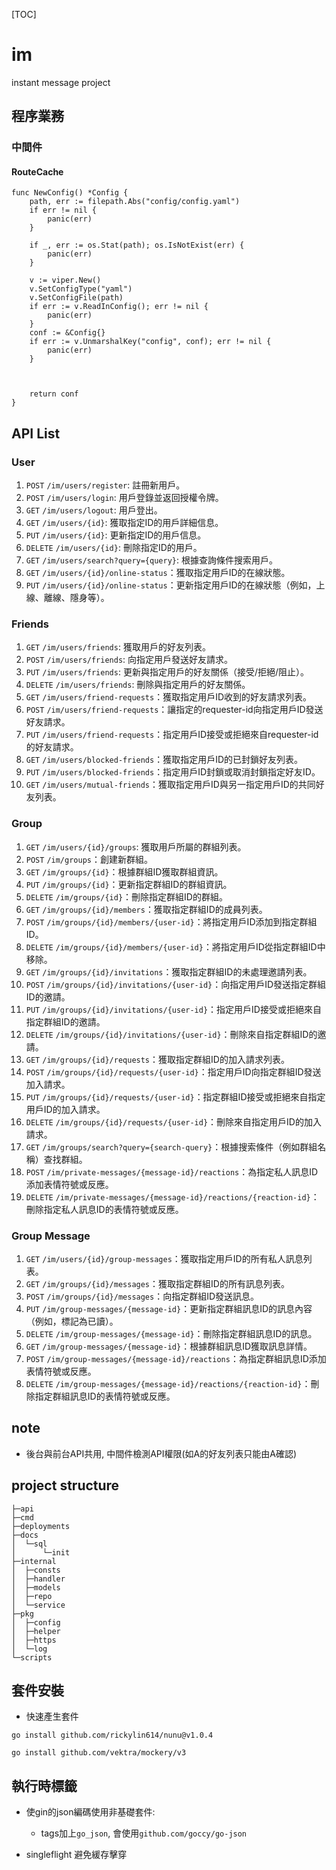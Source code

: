 [TOC]

# im
instant message project

## 程序業務

### 中間件

#### 

#### RouteCache

```shell
func NewConfig() *Config {
	path, err := filepath.Abs("config/config.yaml")
	if err != nil {
		panic(err)
	}

	if _, err := os.Stat(path); os.IsNotExist(err) {
		panic(err)
	}

	v := viper.New()
	v.SetConfigType("yaml")
	v.SetConfigFile(path)
	if err := v.ReadInConfig(); err != nil {
		panic(err)
	}
	conf := &Config{}
	if err := v.UnmarshalKey("config", conf); err != nil {
		panic(err)
	}

  

	return conf
}
```

## API List

### User

1. `POST` `/im/users/register`: 註冊新用戶。
1. `POST` `/im/users/login`: 用戶登錄並返回授權令牌。
1. `GET` `/im/users/logout`: 用戶登出。
1. `GET` `/im/users/{id}`: 獲取指定ID的用戶詳細信息。
1. `PUT` `/im/users/{id}`: 更新指定ID的用戶信息。
1. `DELETE` `/im/users/{id}`: 刪除指定ID的用戶。
1. `GET` `/im/users/search?query={query}`: 根據查詢條件搜索用戶。
1. `GET` `/im/users/{id}/online-status`：獲取指定用戶ID的在線狀態。
1. `PUT` `/im/users/{id}/online-status`：更新指定用戶ID的在線狀態（例如，上線、離線、隱身等）。

### Friends

1. `GET` `/im/users/friends`: 獲取用戶的好友列表。
1. `POST` `/im/users/friends`: 向指定用戶發送好友請求。
1. `PUT` `/im/users/friends`: 更新與指定用戶的好友關係（接受/拒絕/阻止）。
1. `DELETE` `/im/users/friends`: 刪除與指定用戶的好友關係。
1. `GET` `/im/users/friend-requests`：獲取指定用戶ID收到的好友請求列表。
1. `POST` `/im/users/friend-requests`：讓指定的requester-id向指定用戶ID發送好友請求。
1. `PUT` `/im/users/friend-requests`：指定用戶ID接受或拒絕來自requester-id的好友請求。
1. `GET` `/im/users/blocked-friends`：獲取指定用戶ID的已封鎖好友列表。
1. `PUT` `/im/users/blocked-friends`：指定用戶ID封鎖或取消封鎖指定好友ID。
1. `GET` `/im/users/mutual-friends`：獲取指定用戶ID與另一指定用戶ID的共同好友列表。

### Group
1. `GET` `/im/users/{id}/groups`: 獲取用戶所屬的群組列表。
1. `POST` `/im/groups`：創建新群組。
1. `GET` `/im/groups/{id}`：根據群組ID獲取群組資訊。
1. `PUT` `/im/groups/{id}`：更新指定群組ID的群組資訊。
1. `DELETE` `/im/groups/{id}`：刪除指定群組ID的群組。
1. `GET` `/im/groups/{id}/members`：獲取指定群組ID的成員列表。
1. `POST` `/im/groups/{id}/members/{user-id}`：將指定用戶ID添加到指定群組ID。
1. `DELETE` `/im/groups/{id}/members/{user-id}`：將指定用戶ID從指定群組ID中移除。
1. `GET` `/im/groups/{id}/invitations`：獲取指定群組ID的未處理邀請列表。
1. `POST` `/im/groups/{id}/invitations/{user-id}`：向指定用戶ID發送指定群組ID的邀請。
1. `PUT` `/im/groups/{id}/invitations/{user-id}`：指定用戶ID接受或拒絕來自指定群組ID的邀請。
1. `DELETE` `/im/groups/{id}/invitations/{user-id}`：刪除來自指定群組ID的邀請。
1. `GET` `/im/groups/{id}/requests`：獲取指定群組ID的加入請求列表。
1. `POST` `/im/groups/{id}/requests/{user-id}`：指定用戶ID向指定群組ID發送加入請求。
1. `PUT` `/im/groups/{id}/requests/{user-id}`：指定群組ID接受或拒絕來自指定用戶ID的加入請求。
1. `DELETE` `/im/groups/{id}/requests/{user-id}`：刪除來自指定用戶ID的加入請求。
1. `GET` `/im/groups/search?query={search-query}`：根據搜索條件（例如群組名稱）查找群組。
1. `POST` `/im/private-messages/{message-id}/reactions`：為指定私人訊息ID添加表情符號或反應。
1. `DELETE` `/im/private-messages/{message-id}/reactions/{reaction-id}`：刪除指定私人訊息ID的表情符號或反應。

### Group Message

1. `GET` `/im/users/{id}/group-messages`：獲取指定用戶ID的所有私人訊息列表。
1. `GET` `/im/groups/{id}/messages`：獲取指定群組ID的所有訊息列表。
1. `POST` `/im/groups/{id}/messages`：向指定群組ID發送訊息。
1. `PUT` `/im/group-messages/{message-id}`：更新指定群組訊息ID的訊息內容（例如，標記為已讀）。
1. `DELETE` `/im/group-messages/{message-id}`：刪除指定群組訊息ID的訊息。
1. `GET` `/im/group-messages/{message-id}`：根據群組訊息ID獲取訊息詳情。
1. `POST` `/im/group-messages/{message-id}/reactions`：為指定群組訊息ID添加表情符號或反應。
1. `DELETE` `/im/group-messages/{message-id}/reactions/{reaction-id}`：刪除指定群組訊息ID的表情符號或反應。

## note

- 後台與前台API共用, 中間件檢測API權限(如A的好友列表只能由A確認)


## project structure

```
├─api
├─cmd
├─deployments
├─docs
│  └─sql
│      └─init
├─internal
│  ├─consts
│  ├─handler
│  ├─models
│  ├─repo
│  └─service
├─pkg
│  ├─config
│  ├─helper
│  ├─https
│  └─log
└─scripts
```

## 套件安裝

- 快速產生套件

```shell
go install github.com/rickylin614/nunu@v1.0.4
```
```shell
go install github.com/vektra/mockery/v3
```

## 執行時標籤

- 使gin的json編碼使用非基礎套件:
  - tags加上`go_json`, 會使用`github.com/goccy/go-json`

- singleflight 避免緩存擊穿
